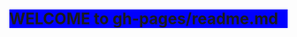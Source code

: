 <HTML>
<BODY>
<div class="item_table" style="background-color:blue">
  <h1>WELCOME to gh-pages/readme.md</h1>   
</div>
</BODY>
</HTML>
